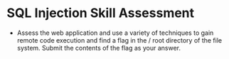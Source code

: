 # SQL Injection Skill Assessment

- Assess the web application and use a variety of techniques to gain remote code execution and find a flag in the / root directory of the file system. Submit the contents of the flag as your answer.
